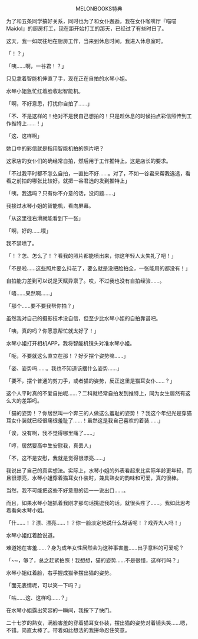 <p align="center">MELONBOOKS特典</p>

为了和五条同学搞好关系，同时也为了和女仆邂逅，我在女仆咖啡厅『喵喵Maidol』的厨房打工，现在距开始打工的那天，已经过了有些时日了。

这天，我一如既往地在厨房工作，当来到休息时间，我进入休息室时。

「！？」

「咦……啊，一谷君！？」

只见拿着智能机伸直了手，现在正在自拍的水琴小姐。

水琴小姐急忙红着脸收起智能机。

「啊，不好意思，打扰你自拍了……」

「不、不是这样的！绝对不是我自己想拍的！只是趁休息的时候拍点彩信照传到工作推特上……！」

「这、这样啊」

她口中的彩信就是指用智能机拍的照片吧？

这家店的女仆们的确经常自拍，然后用于工作推特上。这是店长的要求。

「不过我平时都不怎么自拍，一直拍不好……。对了，不如一谷君来帮我选选，看看之前拍的哪张比较好。就把一谷君选的发到推特上」

「咦，我选吗？只有你不介意的话，没问题……」

我接过水琴小姐的智能机，看向屏幕。

「从这里往右滑就能看到下一张」

「啊，好的……噗」

我不禁喷了。

「！？怎、怎么了！？看我的照片都能喷出来，你这年轻人太失礼了吧！」

「不是啦……这些照片要么抖花了，要么就是没把脸拍全，一张能用的都没有！」

自拍能力差到可以说是天赋异禀了。哎，不过我也没有自拍经验……。

「唔……果然啊……」

「那个……要不要我帮你拍？」

虽然我对自己的摄影技术没自信，但至少比水琴小姐的自拍靠谱吧。

「咦，真的吗？你愿意帮忙就太好了！」

水琴小姐打开相机APP，我将智能机镜头对准水琴小姐。

「呃，不要就这么直立在那！？好歹摆个姿势嘛……」

「姿、姿势吗……。我也不知道该摆什么姿势……」

「要不，摆个普通的剪刀手，或者猫的姿势，反正这里是猫耳女仆……？」

这个人平时真的不爱自拍呢……？二科就经常自拍发到推特上，同为女生居然有这么大的差距吗。

「猫的姿势！？你居然叫一个奔三的人做这么羞耻的姿势！？我这个年纪光是穿猫耳女仆装就已经很痛很羞耻了……！虽然这是我自己喜欢的着装……」

「诶，没有啊，我不觉得哪里痛了……」

「哼，居然要高中生安慰我，真丢人」

「不，这不是安慰，我就是觉得很漂亮……」

我说出了自己的真实想法。实际上，水琴小姐的外表看起来比实际年龄更年轻，而且很漂亮，水琴小姐穿着猫耳女仆装时，兼具熟女的韵味和可爱，真的很棒。

当然，我不可能把这些不好意思的话一一说出口……。

而且，如果水琴小姐抓着我刚才那句话挑逗我的话，就很头疼了……。我如此思考着看向水琴小姐。

「什……！？漂、漂亮……！？你一脸淡定地说什么胡话呢！？戏弄大人吗！」

水琴小姐红着脸说道。

难道她在害羞……？身为成年女性居然会为这种事害羞……出乎意料的可爱呢？

「~~，够了，总之赶紧拍照！我想想，猫的姿势……不是很懂，这样行吗？」

水琴小姐红着脸，右手握成猫拳摆出猫的姿势。

「面无表情呢，可以笑一下吗？」

「咕……这、这样吗……？」

在水琴小姐露出笑容的一瞬间，我按下了快门。

二十七岁的熟女，满脸害羞的穿着猫耳女仆装，摆出猫的姿势对着镜头笑……嗯，不错。简直太棒了。带着如此想法的我拼命忍住笑意。

